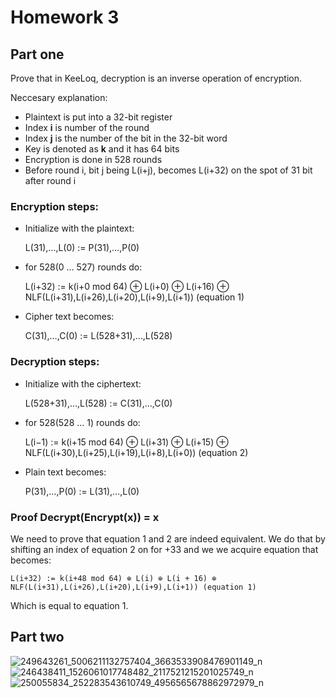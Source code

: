 # Homework 3

## Part one

Prove that in KeeLoq, decryption is an inverse operation of encryption.

Neccesary explanation:
- Plaintext is put into a 32-bit register
- Index **i** is number of the round
- Index **j** is the number of the bit in the 32-bit word 
- Key is denoted as **k** and it has 64 bits
- Encryption is done in 528 rounds
- Before round i, bit j being L(i+j), becomes L(i+32) on the spot of 31 bit after round i 

### Encryption steps:

- Initialize with the plaintext: 

	L(31),…,L(0) := P(31),…,P(0)

- for 528(0 ... 527) rounds do:

	L(i+32) := k(i+0 mod 64) ⊕ L(i+0) ⊕ L(i+16) ⊕ NLF(L(i+31),L(i+26),L(i+20),L(i+9),L(i+1)) (equation 1)

- Cipher text becomes:
	
	C(31),…,C(0) := L(528+31),…,L(528)

### Decryption steps:

- Initialize with the ciphertext: 
		
	L(528+31),…,L(528) := C(31),…,C(0) 

- for 528(528 ... 1) rounds do:

	L(i−1) := k(i+15 mod 64) ⊕ L(i+31) ⊕ L(i+15) ⊕ NLF(L(i+30),L(i+25),L(i+19),L(i+8),L(i+0)) (equation 2)

- Plain text becomes:

	P(31),…,P(0) := L(31),…,L(0)

### Proof Decrypt(Encrypt(x)) = x

We need to prove that equation 1 and 2 are indeed equivalent.
We do that by shifting an index of equation 2 on for +33 and we we acquire equation that becomes:

	L(i+32) := k(i+48 mod 64) ⊕ L(i) ⊕ L(i + 16) ⊕ NLF(L(i+31),L(i+26),L(i+20),L(i+9),L(i+1)) (equation 1)

Which is equal to equation 1. 

## Part two

![249643261_5006211132757404_3663533908476901149_n](https://user-images.githubusercontent.com/48418580/140605393-1ba53880-bfd2-40a3-842e-ae9e5b1f4545.jpg)
![246438411_1526061017748482_2117521215201025749_n](https://user-images.githubusercontent.com/48418580/140605795-2fe1f2bb-e31d-4b9a-8306-ca3fb2e6fc5f.jpg)
![250055834_252283543610749_4956565678862972979_n](https://user-images.githubusercontent.com/48418580/140605539-b73f52d6-e976-422e-81d1-191aef20cae5.jpg)
